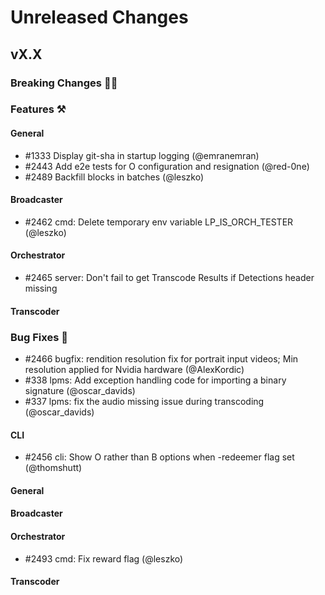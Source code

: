 # Unreleased Changes

## vX.X

### Breaking Changes 🚨🚨

### Features ⚒

#### General
- \#1333 Display git-sha in startup logging (@emranemran)
- \#2443 Add e2e tests for O configuration and resignation (@red-0ne)
- \#2489 Backfill blocks in batches (@leszko)

#### Broadcaster
- \#2462 cmd: Delete temporary env variable LP_IS_ORCH_TESTER (@leszko)

#### Orchestrator
- \#2465 server: Don't fail to get Transcode Results if Detections header missing

#### Transcoder

### Bug Fixes 🐞

- \#2466 bugfix: rendition resolution fix for portrait input videos; Min resolution applied for Nvidia hardware (@AlexKordic)
- \#338 lpms: Add exception handling code for importing a binary signature (@oscar_davids)
- \#337 lpms: fix the audio missing issue during transcoding (@oscar_davids)

#### CLI
- \#2456 cli: Show O rather than B options when -redeemer flag set (@thomshutt)

#### General

#### Broadcaster

#### Orchestrator
- \#2493 cmd: Fix reward flag (@leszko)

#### Transcoder
